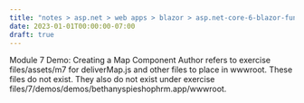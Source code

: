 ```yaml
---
title: "notes > asp.net > web apps > blazor > asp.net-core-6-blazor-fundamentals-errata"
date: 2023-01-01T00:00:00-07:00
draft: true
---
```


<style>
    r { color: Red }
    o { color: Orange }
    g { color: Green }
</style>

Module 7 Demo: Creating a Map Component
Author refers to exercise files/assets/m7 for deliverMap.js and other files to place in wwwroot.  These files do not exist.  They also do not exist under exercise files/7/demos/demos/bethanyspieshophrm.app/wwwroot.

